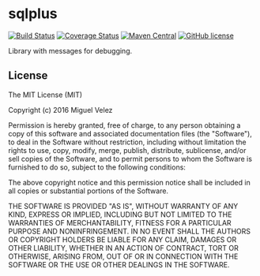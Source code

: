 # sqlplus

[![Build Status](https://travis-ci.org/mijecu25/messages.svg?branch=develop)](https://travis-ci.org/mijecu25/messages)
[![Coverage Status](https://coveralls.io/repos/github/mijecu25/messages/badge.svg?branch=develop)](https://coveralls.io/github/mijecu25/messages?branch=develop)
[![Maven Central](https://maven-badges.herokuapp.com/maven-central/com.mijecu25/messages/badge.svg)](http://search.maven.org/#search%7Cga%7C1%7Ca%3A%22messages%22)
[![GitHub license](https://img.shields.io/badge/license-MIT-blue.svg)](https://raw.githubusercontent.com/mijecu25/messages/develop/LICENSE)

Library with messages for debugging.

## License

The MIT License (MIT)

Copyright (c) 2016 Miguel Velez

Permission is hereby granted, free of charge, to any person obtaining a copy
of this software and associated documentation files (the "Software"), to deal
in the Software without restriction, including without limitation the rights
to use, copy, modify, merge, publish, distribute, sublicense, and/or sell
copies of the Software, and to permit persons to whom the Software is
furnished to do so, subject to the following conditions:

The above copyright notice and this permission notice shall be included in all
copies or substantial portions of the Software.

THE SOFTWARE IS PROVIDED "AS IS", WITHOUT WARRANTY OF ANY KIND, EXPRESS OR
IMPLIED, INCLUDING BUT NOT LIMITED TO THE WARRANTIES OF MERCHANTABILITY,
FITNESS FOR A PARTICULAR PURPOSE AND NONINFRINGEMENT. IN NO EVENT SHALL THE
AUTHORS OR COPYRIGHT HOLDERS BE LIABLE FOR ANY CLAIM, DAMAGES OR OTHER
LIABILITY, WHETHER IN AN ACTION OF CONTRACT, TORT OR OTHERWISE, ARISING FROM,
OUT OF OR IN CONNECTION WITH THE SOFTWARE OR THE USE OR OTHER DEALINGS IN THE
SOFTWARE.

